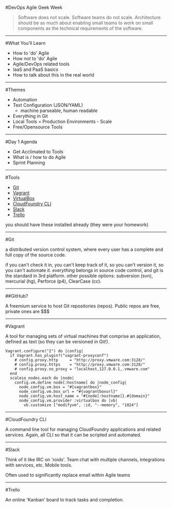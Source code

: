 #DevOps Agile Geek Week

>Software does not scale. Software teams do not scale. Architecture should be as much about enabling small teams to work on small components as the technical requirements of the software.

---

#What You'll Learn

* How to 'do' Agile
* How *not* to 'do' Agile
* Agile/DevOps related tools
* IaaS and PaaS basics
* How to talk about this in the real world

---

#Themes

- Automation
- Text Configuration (JSON/YAML)
  - machine parseable, human readable
- Everything in Git
- Local Tools = Production Environments - Scale
- Free/Opensource Tools

---

#Day 1 Agenda

* Get Acclimated to Tools
* What is / how to do Agile
* Sprint Planning

---

#Tools

- [Git](https://help.github.com/articles/set-up-git/)
- [Vagrant](http://vagrantup.com)
- [VirtualBox](http://virtualbox.org)
- [CloudFoundry CLI](http://docs.cloudfoundry.org/devguide/installcf/)
- [Slack](http://slack.com)
- [Trello](http://www.trello.com)

you should have these installed already (they were your homework)

---

#Git

a distributed version control system, where every user has a complete and full copy of the source code.  

if you can't check it in, you can't keep track of it, so you can't version it, so you can't automate it.  *everything* belongs in source code control, and git is the standard in 3rd platform.  other possible options: subversion (svn), mercurial (hg), Perforce (p4), ClearCase (cc).

---

##GitHub?

A freemium service to host Git repositories (repos).  Public repos are free, private ones are $$$

---

#Vagrant

A tool for managing sets of virtual machines that comprise an application, defined as text (so they can be versioned in Git!).

```
Vagrant.configure("2") do |config|
  if Vagrant.has_plugin?("vagrant-proxyconf")
    # config.proxy.http     = "http://proxy.vmware.com:3128/"
    # config.proxy.https    = "http://proxy.vmware.com:3128/"
    # config.proxy.no_proxy = "localhost,127.0.0.1,.vmware.com"
  end
  scaleio_nodes.each do |node|
    config.vm.define node[:hostname] do |node_config|
      node_config.vm.box = "#{vagrantbox}"
      node_config.vm.box_url = "#{vagrantboxurl}"
      node_config.vm.host_name = "#{node[:hostname]}.#{domain}"
      node_config.vm.provider :virtualbox do |vb|
        vb.customize ["modifyvm", :id, "--memory", "1024"]
```

---

#CloudFoundry CLI

A command line tool for managing CloudFoundry applications and related services.  Again, all CLI so that it can be scripted and automated.

---

#Slack

Think of it like IRC on 'roids'.  Team chat with multiple channels, integrations with services, etc.  Mobile tools.

Often used to significantly replace email within Agile teams

---

#Trello

An online 'Kanban' board to track tasks and completion.  
